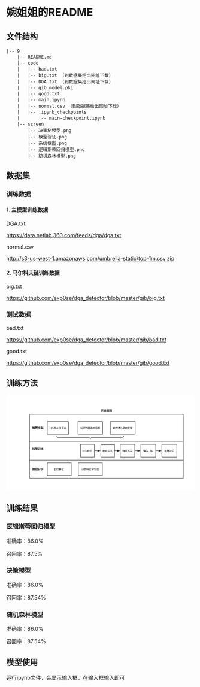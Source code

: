 # 婉姐姐的README

## 文件结构
```
|-- 9
    |-- README.md
    |-- code
    |   |-- bad.txt
    |   |-- big.txt （到数据集给出网址下载）
    |   |-- DGA.txt （到数据集给出网址下载）
    |   |-- gib_model.pki
    |   |-- good.txt
    |   |-- main.ipynb
    |   |-- normal.csv （到数据集给出网址下载）
    |   |-- .ipynb_checkpoints
    |       |-- main-checkpoint.ipynb
    |-- screen
        |-- 决策树模型.png
        |-- 模型验证.png
        |-- 系统框图.png
        |-- 逻辑斯蒂回归模型.png
        |-- 随机森林模型.png
```

## 数据集

### 训练数据

#### 1. 主模型训练数据

DGA.txt

https://data.netlab.360.com/feeds/dga/dga.txt

normal.csv

http://s3-us-west-1.amazonaws.com/umbrella-static/top-1m.csv.zip

#### 2. 马尔科夫链训练数据

big.txt

 https://github.com/exp0se/dga_detector/blob/master/gib/big.txt 

### 测试数据

bad.txt

 https://github.com/exp0se/dga_detector/blob/master/gib/bad.txt 

good.txt

 https://github.com/exp0se/dga_detector/blob/master/gib/good.txt 



## 训练方法

![详见screen目录下的系统框图](./screen/系统框图.png)



## 训练结果

### 逻辑斯蒂回归模型

准确率：86.0%

召回率：87.5%

### 决策模型

准确率：86.0%

召回率：87.54%

### 随机森林模型

准确率：86.0%

召回率：87.54%



## 模型使用

运行ipynb文件，会显示输入框，在输入框输入即可

